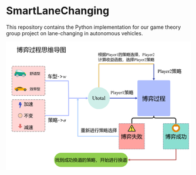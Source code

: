# SmartLaneChanging
This repository contains the Python implementation for our game theory group project on lane-changing in autonomous vehicles.

  
![Lane Changing](image/lane_change.png)
